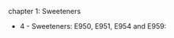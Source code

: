 chapter 1: Sweeteners

<ul>
			<li>4 - Sweeteners: E950, E951, E954 and E959: <ul>
			</ul></li></ul>